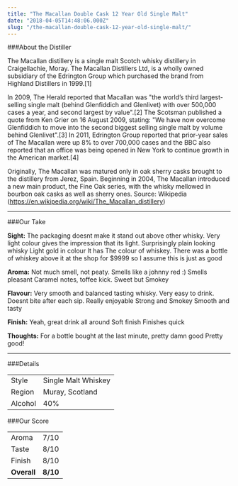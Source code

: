 ```yaml
---
title: "The Macallan Double Cask 12 Year Old Single Malt"
date: "2018-04-05T14:48:06.000Z"
slug: "/the-macallan-double-cask-12-year-old-single-malt/"
---
```

###About the Distiller

The Macallan distillery is a single malt Scotch whisky distillery in Craigellachie, Moray. The Macallan Distillers Ltd, is a wholly owned subsidiary of the Edrington Group which purchased the brand from Highland Distillers in 1999.[1]

In 2009, The Herald reported that Macallan was "the world’s third largest-selling single malt (behind Glenfiddich and Glenlivet) with over 500,000 cases a year, and second largest by value".[2] The Scotsman published a quote from Ken Grier on 16 August 2009, stating: "We have now overcome Glenfiddich to move into the second biggest selling single malt by volume behind Glenlivet".[3] In 2011, Edrington Group reported that prior-year sales of The Macallan were up 8% to over 700,000 cases and the BBC also reported that an office was being opened in New York to continue growth in the American market.[4]

Originally, The Macallan was matured only in oak sherry casks brought to the distillery from Jerez, Spain. Beginning in 2004, The Macallan introduced a new main product, the Fine Oak series, with the whisky mellowed in bourbon oak casks as well as sherry ones. Source: Wikipedia (https://en.wikipedia.org/wiki/The_Macallan_distillery)

---

###Our Take

**Sight:**
The packaging doesnt make it stand out above other whisky. Very light colour gives the impression that its light.
Surprisingly plain looking whisky
Light gold in colour
It has The colour of whiskey. There was a bottle of whiskey above it at the shop for $9999 so I assume this is just as good

**Aroma:** 
Not much smell, not peaty. Smells like a johnny red :)
Smells pleasant
Caramel notes, toffee kick. Sweet but Smokey

**Flavour:** 
Very smooth and balanced tasting whisky. Very easy to drink. Doesnt bite after each sip. Really enjoyable
Strong and Smokey
Smooth and tasty

**Finish:** 
Yeah, great drink all around
Soft finish
Finishes quick

**Thoughts:**
For a bottle bought at the last minute, pretty damn good
Pretty good!

---

###Details
<table>  
<tr>  
<td class="grey">Style</td><td>Single Malt Whiskey</td>  
</tr>  
<tr>  
<td class="grey">Region</td><td>Muray, Scotland</td>  
</tr>  
<tr>  
<td class="grey">Alcohol</td><td>40%</td>  
</tr>  
</table>


###Our Score
<table class="score-table">  
<tr>  
<td class="grey">Aroma</td><td>7/10</td>  
</tr>  
<tr>  
<td class="grey">Taste</td><td>8/10</td>  
</tr>  
<tr>  
<td class="grey">Finish</td><td>8/10</td>  
</tr>  
<tr>  
<td class="grey"><strong>Overall</strong></td><td><strong>8/10</strong></td>  
</tr>  
</table>
    